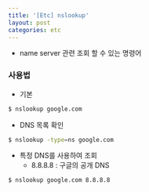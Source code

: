 ```yaml
---
title: '[Etc] nslookup'
layout: post
categories: etc
---
```


* name server 관련 조회 할 수 있는 명령어

### 사용법

* 기본 
```bash
$ nslookup google.com
```

* DNS 목록 확인
```bash
$ nslookup -type=ns google.com
```

* 특정 DNS를 사용하여 조회
    * 8.8.8.8 : 구글의 공개 DNS
```bash
$ nslookup google.com 8.8.8.8
```